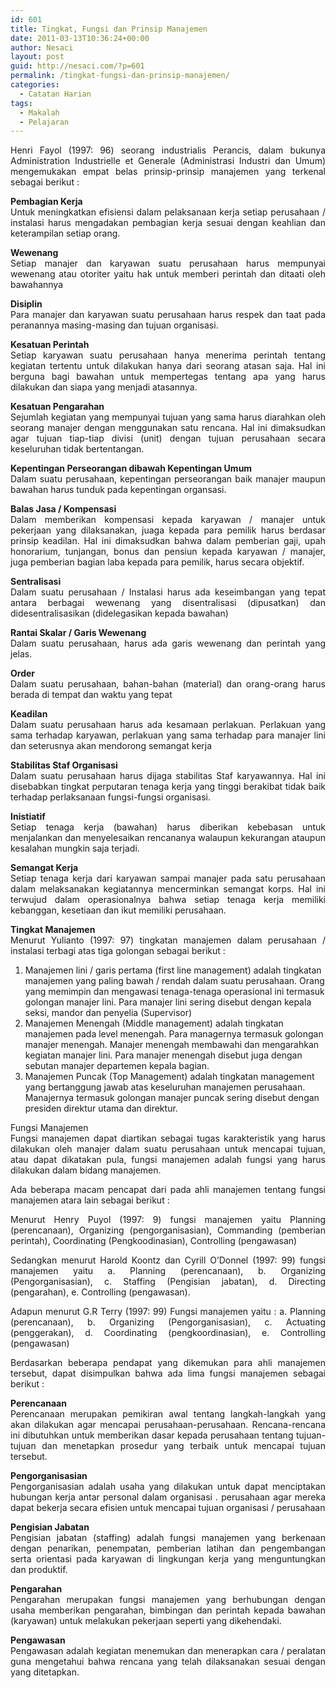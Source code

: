 ```yaml
---
id: 601
title: Tingkat, Fungsi dan Prinsip Manajemen
date: 2011-03-13T10:36:24+00:00
author: Nesaci
layout: post
guid: http://nesaci.com/?p=601
permalink: /tingkat-fungsi-dan-prinsip-manajemen/
categories:
  - Catatan Harian
tags:
  - Makalah
  - Pelajaran
---
```

<p style="text-align: justify;">
  Henri Fayol (1997: 96) seorang industrialis Perancis, dalam bukunya Administration Industrielle et Generale (Administrasi Industri dan Umum) mengemukakan empat belas prinsip-prinsip manajemen yang terkenal sebagai berikut :
</p>

<p style="text-align: justify;">
  <strong>Pembagian Kerja</strong><br /> Untuk meningkatkan efisiensi dalam pelaksanaan kerja setiap perusahaan / instalasi harus mengadakan pembagian kerja sesuai dengan keahlian dan keterampilan setiap orang.
</p>

<p style="text-align: justify;">
  <strong>Wewenang</strong><br /> Setiap manajer dan karyawan suatu perusahaan harus mempunyai wewenang atau otoriter yaitu hak untuk memberi perintah dan ditaati oleh bawahannya
</p>

<p style="text-align: justify;">
  <strong>Disiplin</strong><br /> Para manajer dan karyawan suatu perusahaan harus respek dan taat pada peranannya masing-masing dan tujuan organisasi.
</p>

<p style="text-align: justify;">
  <strong>Kesatuan Perintah</strong><br /> Setiap karyawan suatu perusahaan hanya menerima perintah tentang kegiatan tertentu untuk dilakukan hanya dari seorang atasan saja. Hal ini berguna bagi bawahan untuk mempertegas tentang apa yang harus dilakukan dan siapa yang menjadi atasannya.
</p>

<p style="text-align: justify;">
  <strong>Kesatuan Pengarahan</strong><br /> Sejumlah kegiatan yang mempunyai tujuan yang sama harus diarahkan oleh seorang manajer dengan menggunakan satu rencana. Hal ini dimaksudkan agar tujuan tiap-tiap divisi (unit) dengan tujuan perusahaan secara keseluruhan tidak bertentangan.
</p>

<p style="text-align: justify;">
  <strong>Kepentingan Perseorangan dibawah Kepentingan Umum</strong><br /> Dalam suatu perusahaan, kepentingan perseorangan baik manajer maupun bawahan harus tunduk pada kepentingan organsasi.
</p>

<p style="text-align: justify;">
  <strong>Balas Jasa / Kompensasi</strong><br /> Dalam memberikan kompensasi kepada karyawan / manajer untuk pekerjaan yang dilaksanakan, juaga kepada para pemilik harus berdasar prinsip keadilan. Hal ini dimaksudkan bahwa dalam pemberian gaji, upah honorarium, tunjangan, bonus dan pensiun kepada karyawan / manajer, juga pemberian bagian laba kepada para pemilik, harus secara objektif.
</p>

<p style="text-align: justify;">
  <strong>Sentralisasi</strong><br /> Dalam suatu perusahaan / Instalasi harus ada keseimbangan yang tepat antara berbagai wewenang yang disentralisasi (dipusatkan) dan didesentralisasikan (didelegasikan kepada bawahan)
</p>

<p style="text-align: justify;">
  <strong>Rantai Skalar / Garis Wewenang</strong><br /> Dalam suatu perusahaan, harus ada garis wewenang dan perintah yang jelas.
</p>

<p style="text-align: justify;">
  <strong>Order</strong><br /> Dalam suatu perusahaan, bahan-bahan (material) dan orang-orang harus berada di tempat dan waktu yang tepat
</p>

<p style="text-align: justify;">
  <strong>Keadilan</strong><br /> Dalam suatu perusahaan harus ada kesamaan perlakuan. Perlakuan yang sama terhadap karyawan, perlakuan yang sama terhadap para manajer lini dan seterusnya akan mendorong semangat kerja
</p>

<p style="text-align: justify;">
  <strong>Stabilitas Staf Organisasi</strong><br /> Dalam suatu perusahaan harus dijaga stabilitas Staf karyawannya. Hal ini disebabkan tingkat perputaran tenaga kerja yang tinggi berakibat tidak baik terhadap perlaksanaan fungsi-fungsi organisasi.
</p>

<p style="text-align: justify;">
  <strong>Inistiatif</strong><br /> Setiap tenaga kerja (bawahan) harus diberikan kebebasan untuk menjalankan dan menyelesaikan rencananya walaupun kekurangan ataupun kesalahan mungkin saja terjadi.
</p>

<p style="text-align: justify;">
  <strong>Semangat Kerja</strong><br /> Setiap tenaga kerja dari karyawan sampai manajer pada satu perusahaan dalam melaksanakan kegiatannya mencerminkan semangat korps. Hal ini terwujud dalam operasionalnya bahwa setiap tenaga kerja memiliki kebanggan, kesetiaan dan ikut memiliki perusahaan.
</p>

<p style="text-align: justify;">
  <strong>Tingkat Manajemen</strong><br /> Menurut Yulianto (1997: 97) tingkatan manajemen dalam perusahaan / instalasi terbagi atas tiga golongan sebagai berikut :
</p>

  1. Manajemen lini / garis pertama (first line management) adalah tingkatan manajemen yang paling bawah / rendah dalam suatu perusahaan. Orang yang memimpin dan mengawasi tenaga-tenaga operasional ini termasuk golongan manajer lini. Para manajer lini sering disebut dengan kepala seksi, mandor dan penyelia (Supervisor)
  2. Manajemen Menengah (Middle management) adalah tingkatan manajemen pada level menengah. Para managernya termasuk golongan manajer menengah. Manajer menengah membawahi dan mengarahkan kegiatan manajer lini. Para manajer menengah disebut juga dengan sebutan manajer departemen kepala bagian.
  3. Manajemen Puncak (Top Management) adalah tingkatan management yang bertanggung jawab atas keseluruhan manajemen perusahaan. Manajernya termasuk golongan manajer puncak sering disebut dengan presiden direktur utama dan direktur.

<p style="text-align: justify;">
  Fungsi Manajemen<br /> Fungsi manajemen dapat diartikan sebagai tugas karakteristik yang harus dilakukan oleh manajer dalam suatu perusahaan untuk mencapai tujuan, atau dapat dikatakan pula, fungsi manajemen adalah fungsi yang harus dilakukan dalam bidang manajemen.
</p>

<p style="text-align: justify;">
  Ada beberapa macam pencapat dari pada ahli manajemen tentang fungsi manajemen atara lain sebagai berikut :
</p>

<p style="text-align: justify;">
  Menurut Henry Puyol (1997: 9) fungsi manajemen yaitu Planning (perencanaan), Organizing (pengorganisasian), Commanding (pemberian perintah), Coordinating (Pengkoodinasian), Controlling (pengawasan)
</p>

<p style="text-align: justify;">
  Sedangkan menurut Harold Koontz dan Cyrill O’Donnel (1997: 99) fungsi manajemen yaitu a. Planning (perencanaan), b. Organizing (Pengorganisasian), c. Staffing (Pengisian jabatan), d. Directing (pengarahan), e. Controlling (pengawasan).
</p>

<p style="text-align: justify;">
  Adapun menurut G.R Terry (1997: 99) Fungsi manajemen yaitu : a. Planning (perencanaan), b. Organizing (Pengorganisasian), c. Actuating (penggerakan), d. Coordinating (pengkoordinasian), e. Controlling (pengawasan)
</p>

<p style="text-align: justify;">
  Berdasarkan beberapa pendapat yang dikemukan para ahli manajemen tersebut, dapat disimpulkan bahwa ada lima fungsi manajemen sebagai berikut :
</p>

<p style="text-align: justify;">
  <strong>Perencanaan</strong><br /> Perencanaan merupakan pemikiran awal tentang langkah-langkah yang akan dilakukan agar mencapai perusahaan-perusahaan. Rencana-rencana ini dibutuhkan untuk memberikan dasar kepada perusahaan tentang tujuan-tujuan dan menetapkan prosedur yang terbaik untuk mencapai tujuan tersebut.
</p>

<p style="text-align: justify;">
  <strong>Pengorganisasian</strong><br /> Pengorganisasian adalah usaha yang dilakukan untuk dapat menciptakan hubungan kerja antar personal dalam organisasi . perusahaan agar mereka dapat bekerja secara efisien untuk mencapai tujuan organisasi / perusahaan
</p>

<p style="text-align: justify;">
  <strong>Pengisian Jabatan</strong><br /> Pengisian jabatan (staffing) adalah fungsi manajemen yang berkenaan dengan penarikan, penempatan, pemberian latihan dan pengembangan serta orientasi pada karyawan di lingkungan kerja yang menguntungkan dan produktif.
</p>

<p style="text-align: justify;">
  <strong>Pengarahan</strong><br /> Pengarahan merupakan fungsi manajemen yang berhubungan dengan usaha memberikan pengarahan, bimbingan dan perintah kepada bawahan (karyawan) untuk melakukan pekerjaan seperti yang dikehendaki.
</p>

<p style="text-align: justify;">
  <strong>Pengawasan</strong><br /> Pengawasan adalah kegiatan menemukan dan menerapkan cara / peralatan guna mengetahui bahwa rencana yang telah dilaksanakan sesuai dengan yang ditetapkan.
</p>